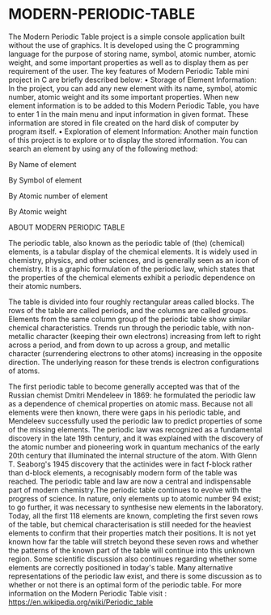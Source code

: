 # MODERN-PERIODIC-TABLE
The Modern Periodic Table project is a simple console application built without the use of graphics. It is developed using the C programming language for the purpose of storing name, symbol, atomic number, atomic weight, and some important properties as well as to display them as per requirement of the user. The key features of Modern Periodic Table mini project in C are briefly described below: • Storage of Element Information: In the project, you can add any new element with its name, symbol, atomic number, atomic weight and its some important properties. When new element information is to be added to this Modern Periodic Table, you have to enter 1 in the main menu and input information in given format. These information are stored in file created on the hard disk of computer by program itself. • Exploration of element Information: Another main function of this project is to explore or to display the stored information. You can search an element by using any of the following method:

By Name of element

By Symbol of element

By Atomic number of element

By Atomic weight


ABOUT MODERN PERIODIC TABLE 

The periodic table, also known as the periodic table of (the) (chemical) elements, is a tabular display of the chemical elements. It is widely used in chemistry, physics, and other sciences, and is generally seen as an icon of chemistry. It is a graphic formulation of the periodic law, which states that the properties of the chemical elements exhibit a periodic dependence on their atomic numbers.

The table is divided into four roughly rectangular areas called blocks. The rows of the table are called periods, and the columns are called groups. Elements from the same column group of the periodic table show similar chemical characteristics. Trends run through the periodic table, with non-metallic character (keeping their own electrons) increasing from left to right across a period, and from down to up across a group, and metallic character (surrendering electrons to other atoms) increasing in the opposite direction. The underlying reason for these trends is electron configurations of atoms.

The first periodic table to become generally accepted was that of the Russian chemist Dmitri Mendeleev in 1869: he formulated the periodic law as a dependence of chemical properties on atomic mass. Because not all elements were then known, there were gaps in his periodic table, and Mendeleev successfully used the periodic law to predict properties of some of the missing elements. The periodic law was recognized as a fundamental discovery in the late 19th century, and it was explained with the discovery of the atomic number and pioneering work in quantum mechanics of the early 20th century that illuminated the internal structure of the atom. With Glenn T. Seaborg's 1945 discovery that the actinides were in fact f-block rather than d-block elements, a recognisably modern form of the table was reached. The periodic table and law are now a central and indispensable part of modern chemistry.The periodic table continues to evolve with the progress of science. In nature, only elements up to atomic number 94 exist; to go further, it was necessary to synthesise new elements in the laboratory. Today, all the first 118 elements are known, completing the first seven rows of the table, but chemical characterisation is still needed for the heaviest elements to confirm that their properties match their positions. It is not yet known how far the table will stretch beyond these seven rows and whether the patterns of the known part of the table will continue into this unknown region. Some scientific discussion also continues regarding whether some elements are correctly positioned in today's table. Many alternative representations of the periodic law exist, and there is some discussion as to whether or not there is an optimal form of the periodic table. For more information on the Modern Periodic Table visit : https://en.wikipedia.org/wiki/Periodic_table

